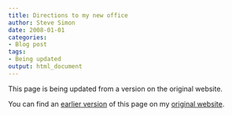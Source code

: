 ```yaml
---
title: Directions to my new office
author: Steve Simon
date: 2008-01-01
categories:
- Blog post
tags:
- Being updated
output: html_document
---
```


This page is being updated from a version on the original website.

<!---More--->


You can find an [earlier version](http://www.pmean.com/08/NewOffice.html) of this page on my [original website](http://www.pmean.com/original_site.html).
